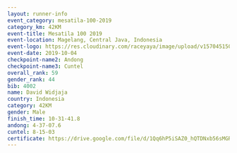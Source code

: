 ```yaml
---
layout: runner-info 
event_category: mesatila-100-2019 
category_km: 42KM 
event-title: Mesatila 100 2019 
event-location: Magelang, Central Java, Indonesia 
event-logo: https://res.cloudinary.com/raceyaya/image/upload/v1570451507/logo/mesastila100_jin7bl.jpg 
event-date: 2019-10-04 
checkpoint-name2: Andong 
checkpoint-name3: Cuntel 
overall_rank: 59
gender_rank: 44
bib: 4002
name: David Widjaja
country: Indonesia
category: 42KM
gender: Male
finish_time: 10-31-41.8
andong: 4-37-07.6
cuntel: 8-15-03
certificate: https://drive.google.com/file/d/1Qq6hP5iSAZ0_hQTDNxb56sMGRsPh10-Z/view?usp=sharing
---
```

